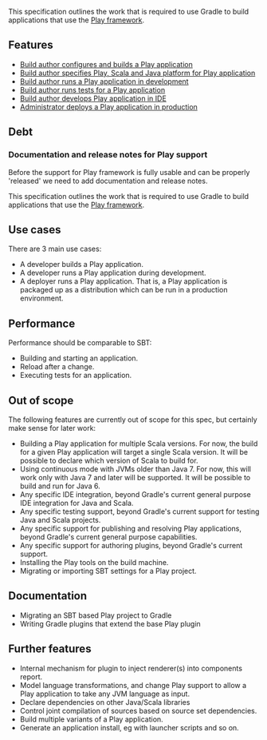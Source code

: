 This specification outlines the work that is required to use Gradle to build applications that use the [Play framework](http://www.playframework.com).

## Features

- [Build author configures and builds a Play application](build-play-application)
- [Build author specifies Play, Scala and Java platform for Play application](specify-target-platform)
- [Build author runs a Play application in development](run-play-application)
- [Build author runs tests for a Play application](test-play-application)
- [Build author develops Play application in IDE](play-application-in-ide)
- [Administrator deploys a Play application in production](publish-and-deploy)

## Debt

### Documentation and release notes for Play support

Before the support for Play framework is fully usable and can be properly 'released' we need to add documentation and release notes.

This specification outlines the work that is required to use Gradle to build applications that use the [Play framework](http://www.playframework.com).

## Use cases

There are 3 main use cases:

- A developer builds a Play application.
- A developer runs a Play application during development.
- A deployer runs a Play application. That is, a Play application is packaged up as a distribution which can be run in a production environment.

## Performance

Performance should be comparable to SBT:

- Building and starting an application.
- Reload after a change.
- Executing tests for an application.

## Out of scope

The following features are currently out of scope for this spec, but certainly make sense for later work:

- Building a Play application for multiple Scala versions. For now, the build for a given Play application will target a single Scala version.
  It will be possible to declare which version of Scala to build for.
- Using continuous mode with JVMs older than Java 7. For now, this will work only with Java 7 and later will be supported. It will be possible to build and run for Java 6.
- Any specific IDE integration, beyond Gradle's current general purpose IDE integration for Java and Scala.
- Any specific testing support, beyond Gradle's current support for testing Java and Scala projects.
- Any specific support for publishing and resolving Play applications, beyond Gradle's current general purpose capabilities.
- Any specific support for authoring plugins, beyond Gradle's current support.
- Installing the Play tools on the build machine.
- Migrating or importing SBT settings for a Play project.

## Documentation

- Migrating an SBT based Play project to Gradle
- Writing Gradle plugins that extend the base Play plugin

## Further features

- Internal mechanism for plugin to inject renderer(s) into components report.
- Model language transformations, and change Play support to allow a Play application to take any JVM language as input.
- Declare dependencies on other Java/Scala libraries
- Control joint compilation of sources based on source set dependencies.
- Build multiple variants of a Play application.
- Generate an application install, eg with launcher scripts and so on.
